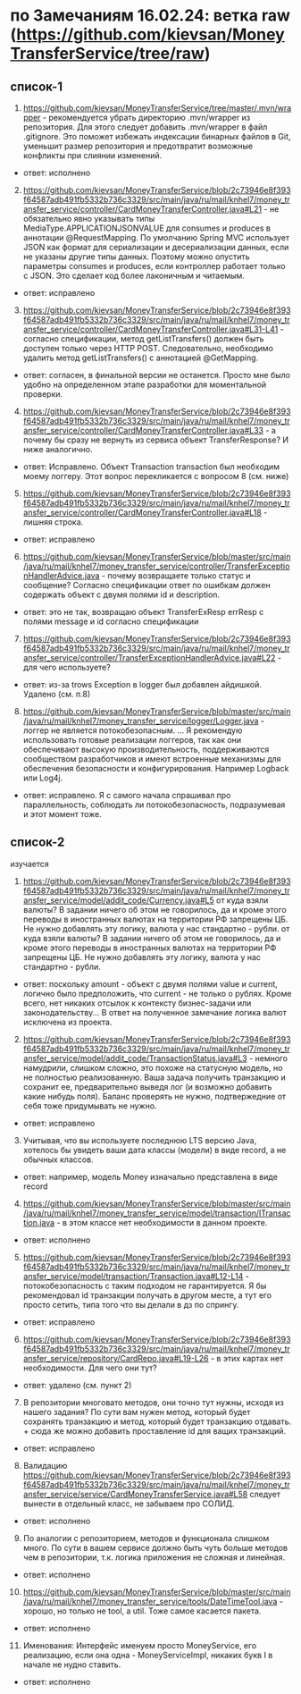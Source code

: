 # по Замечаниям 16.02.24: ветка raw (https://github.com/kievsan/MoneyTransferService/tree/raw)

список-1
-----------
1. https://github.com/kievsan/MoneyTransferService/tree/master/.mvn/wrapper - рекомендуется убрать директорию .mvn/wrapper из репозитория. Для этого следует добавить .mvn/wrapper в файл .gitignore. Это поможет избежать индексации бинарных файлов в Git, уменьшит размер репозитория и предотвратит возможные конфликты при слиянии изменений.
- ответ: исполнено

2. https://github.com/kievsan/MoneyTransferService/blob/2c73946e8f393f64587adb491fb5332b736c3329/src/main/java/ru/mail/knhel7/money_transfer_service/controller/CardMoneyTransferController.java#L21 - не обязательно явно указывать типы MediaType.APPLICATIONJSONVALUE для consumes и produces в аннотации @RequestMapping. По умолчанию Spring MVC использует JSON как формат для сериализации и десериализации данных, если не указаны другие типы данных. Поэтому можно опустить параметры consumes и produces, если контроллер работает только с JSON. Это сделает код более лаконичным и читаемым.
- ответ: исправлено

3. https://github.com/kievsan/MoneyTransferService/blob/2c73946e8f393f64587adb491fb5332b736c3329/src/main/java/ru/mail/knhel7/money_transfer_service/controller/CardMoneyTransferController.java#L31-L41 - согласно спецификации, метод getListTransfers() должен быть доступен только через HTTP POST. Следовательно, необходимо удалить метод getListTransfers() с аннотацией @GetMapping.
- ответ: согласен, в финальной версии не останется. Просто мне было удобно на определенном этапе разработки для моментальной проверки.

4. https://github.com/kievsan/MoneyTransferService/blob/2c73946e8f393f64587adb491fb5332b736c3329/src/main/java/ru/mail/knhel7/money_transfer_service/controller/CardMoneyTransferController.java#L33 - а почему бы сразу не вернуть из сервиса объект TransferResponse? И ниже аналогично.
- ответ: Исправлено. Объект Transaction<Transfer> transaction был необходим моему логгеру. Этот вопрос перекликается с вопросом 8 (см. ниже)

5. https://github.com/kievsan/MoneyTransferService/blob/2c73946e8f393f64587adb491fb5332b736c3329/src/main/java/ru/mail/knhel7/money_transfer_service/controller/CardMoneyTransferController.java#L18 - лишняя строка.
- ответ: исправлено

6. https://github.com/kievsan/MoneyTransferService/blob/master/src/main/java/ru/mail/knhel7/money_transfer_service/controller/TransferExceptionHandlerAdvice.java - почему возвращаете только статус и сообщение? Согласно спецификации ответ по ошибкам должен содержать объект с двумя полями id и description.
- ответ: это не так, возвращаю объект TransferExResp errResp с полями message и id cогласно спецификации

7. https://github.com/kievsan/MoneyTransferService/blob/2c73946e8f393f64587adb491fb5332b736c3329/src/main/java/ru/mail/knhel7/money_transfer_service/controller/TransferExceptionHandlerAdvice.java#L22 - для чего используете?
- ответ: из-за trows Exception в logger был добавлен айдишкой. Удалено (см. п.8)

8. https://github.com/kievsan/MoneyTransferService/blob/master/src/main/java/ru/mail/knhel7/money_transfer_service/logger/Logger.java - логгер не является потокобезопасным. ... Я рекомендую использовать готовые реализации логгеров, так как они обеспечивают высокую производительность, поддерживаются сообществом разработчиков и имеют встроенные механизмы для обеспечения безопасности и конфигурирования. Например Logback или Log4j.
- ответ: исправлено. Я с самого начала спрашивал про параллельность, соблюдать ли потокобезопасность, подразумевая и этот момент тоже.

список-2
----------
изучается
1. https://github.com/kievsan/MoneyTransferService/blob/2c73946e8f393f64587adb491fb5332b736c3329/src/main/java/ru/mail/knhel7/money_transfer_service/model/addit_code/Currency.java#L5 от куда взяли валюты? В задании ничего об этом не говорилось, да и кроме этого переводы в иностранных валютах на территории РФ запрещены ЦБ. Не нужно добавлять эту логику, валюта у нас стандартно - рубли. от куда взяли валюты? В задании ничего об этом не говорилось, да и кроме этого переводы в иностранных валютах на территории РФ запрещены ЦБ. Не нужно добавлять эту логику, валюта у нас стандартно - рубли.
- ответ: поскольку amount - объект с двумя полями value и current, логично было предположить, что current - не только о рублях. Кроме всего, нет никаких отсылок к контексту бизнес-задачи или законодательству... В ответ на полученное замечание логика валют исключена из проекта.

2. https://github.com/kievsan/MoneyTransferService/blob/2c73946e8f393f64587adb491fb5332b736c3329/src/main/java/ru/mail/knhel7/money_transfer_service/model/addit_code/TransactionStatus.java#L3 - немного намудрили, слишком сложно, это похоже на статусную модель, но не полностью реализованную. Ваша задача получить транзакцию и сохранит ее, предварительно выведя лог (и возможно добавить какие нибудь поля). Баланс проверять не нужно, подтвержедние от себя тоже придумывать не нужно.
- ответ: исправлено

3. Учитывая, что вы используете последнюю LTS версию Java, хотелось бы увидеть ваши дата классы (модели) в виде record, а не обычных классов.
- ответ: например, модель Money изначально представлена в виде record

4. https://github.com/kievsan/MoneyTransferService/blob/master/src/main/java/ru/mail/knhel7/money_transfer_service/model/transaction/ITransaction.java - в этом классе нет необходимости в данном проекте.
- ответ: исполнено

5. https://github.com/kievsan/MoneyTransferService/blob/2c73946e8f393f64587adb491fb5332b736c3329/src/main/java/ru/mail/knhel7/money_transfer_service/model/transaction/Transaction.java#L12-L14 - потокобезопасность с таким подходом не гарантируется. Я бы рекомендовал id транзакции получать в другом месте, а тут его просто сетить, типа того что вы делали в дз по спрингу.
- ответ: исправлено

6. https://github.com/kievsan/MoneyTransferService/blob/2c73946e8f393f64587adb491fb5332b736c3329/src/main/java/ru/mail/knhel7/money_transfer_service/repository/CardRepo.java#L19-L26 - в этих картах нет необходимости. Для чего они тут?
- ответ: удалено (см. пункт 2)

7. В репозитории многовато методов, они точно тут нужны, исходя из нашего задания? По сути вам нужен метод, который будет сохранять транзакцию и метод, который будет транзакцию отдавать. + сюда же можно добавить проставление id для ващих транзакций.
- ответ: исправлено

8. Валидацию https://github.com/kievsan/MoneyTransferService/blob/2c73946e8f393f64587adb491fb5332b736c3329/src/main/java/ru/mail/knhel7/money_transfer_service/service/CardMoneyTransferService.java#L58 следует вынести в отдельный класс, не забываем про СОЛИД.
- ответ: исполнено

9. По аналогии с репозиторием, методов и функционала слишком много. По сути в вашем сервисе должно быть чуть больше методов чем в репозитории, т.к. логика приложения не сложная и линейная.
- ответ: исполнено

10. https://github.com/kievsan/MoneyTransferService/blob/master/src/main/java/ru/mail/knhel7/money_transfer_service/tools/DateTimeTool.java - хорошо, но только не tool, а util. Тоже самое касается пакета.
- ответ: исполнено

11. Именования: Интерфейс именуем просто MoneyService, его реализацию, если она одна - MoneyServiceImpl, никаких букв I в начале не нудно ставить.
- ответ: исполнено
